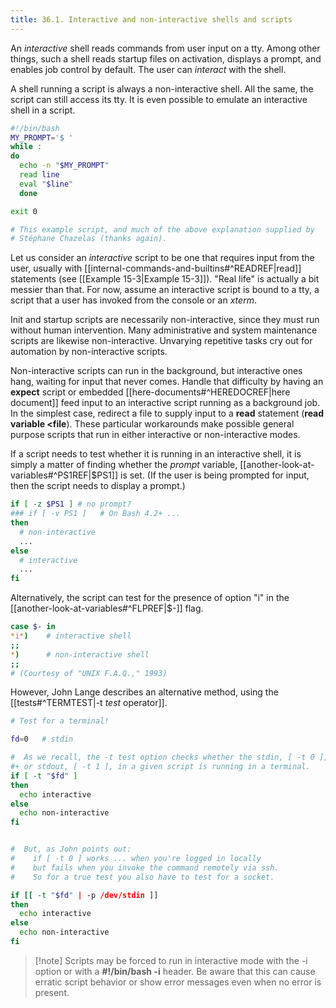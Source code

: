 ```yaml
---
title: 36.1. Interactive and non-interactive shells and scripts
---
```



An _interactive_ shell reads commands from user input on a tty. Among other things, such a shell reads startup files on activation, displays a prompt, and enables job control by default. The user can _interact_ with the shell.

A shell running a script is always a non-interactive shell. All the same, the script can still access its tty. It is even possible to emulate an interactive shell in a script.

```bash
#!/bin/bash
MY_PROMPT='$ '
while :
do
  echo -n "$MY_PROMPT"
  read line
  eval "$line"
  done

exit 0

# This example script, and much of the above explanation supplied by
# Stéphane Chazelas (thanks again).
```

Let us consider an _interactive_ script to be one that requires input from the user, usually with [[internal-commands-and-builtins#^READREF|read]] statements (see [[Example 15-3|Example 15-3]]). "Real life" is actually a bit messier than that. For now, assume an interactive script is bound to a tty, a script that a user has invoked from the console or an _xterm_.

Init and startup scripts are necessarily non-interactive, since they must run without human intervention. Many administrative and system maintenance scripts are likewise non-interactive. Unvarying repetitive tasks cry out for automation by non-interactive scripts.

Non-interactive scripts can run in the background, but interactive ones hang, waiting for input that never comes. Handle that difficulty by having an **expect** script or embedded [[here-documents#^HEREDOCREF|here document]] feed input to an interactive script running as a background job. In the simplest case, redirect a file to supply input to a **read** statement (**read variable <file**). These particular workarounds make possible general purpose scripts that run in either interactive or non-interactive modes.

If a script needs to test whether it is running in an interactive shell, it is simply a matter of finding whether the _prompt_ variable, [[another-look-at-variables#^PS1REF|$PS1]] is set. (If the user is being prompted for input, then the script needs to display a prompt.)

```bash
if [ -z $PS1 ] # no prompt?
### if [ -v PS1 ]   # On Bash 4.2+ ...
then
  # non-interactive
  ...
else
  # interactive
  ...
fi
```

Alternatively, the script can test for the presence of option "i" in the [[another-look-at-variables#^FLPREF|$-]] flag.

```bash
case $- in
*i*)    # interactive shell
;;
*)      # non-interactive shell
;;
# (Courtesy of "UNIX F.A.Q.," 1993)
```

However, John Lange describes an alternative method, using the [[tests#^TERMTEST|-t _test_ operator]].

```bash
# Test for a terminal!

fd=0   # stdin

#  As we recall, the -t test option checks whether the stdin, [ -t 0 ],
#+ or stdout, [ -t 1 ], in a given script is running in a terminal.
if [ -t "$fd" ]
then
  echo interactive
else
  echo non-interactive
fi


#  But, as John points out:
#    if [ -t 0 ] works ... when you're logged in locally
#    but fails when you invoke the command remotely via ssh.
#    So for a true test you also have to test for a socket.

if [[ -t "$fd" | -p /dev/stdin ]]
then
  echo interactive
else
  echo non-interactive
fi
```

> [!note] Scripts may be forced to run in interactive mode with the -i option or with a **#!/bin/bash -i** header. Be aware that this can cause erratic script behavior or show error messages even when no error is present.
